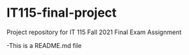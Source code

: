 # IT115-final-project

Project repository for IT 115 Fall 2021 Final Exam Assignment 

-This is a README.md file


